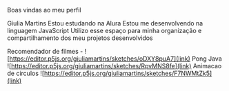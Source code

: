 Boas vindas ao meu perfil

Giulia Martins
Estou estudando na Alura
Estou me desenvolvendo na linguagem JavaScript
Utilizo esse espaço para minha organização e compartilhamento dos meu projetos desenvolvidos

Recomendador de filmes - ![https://editor.p5js.org/giuliamartins/sketches/oDXY8puA7](link)
 Pong Java ![https://editor.p5js.org/giuliamartins/sketches/RpvMNS8fe](link)
 Animacao de circulos ![https://editor.p5js.org/giuliamartins/sketches/F7NWMtZk5](link)
